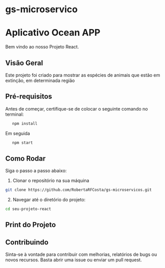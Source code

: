 # gs-microservico
# Aplicativo Ocean APP

Bem vindo ao nosso Projeto React.

## Visão Geral
Este projeto foi criado para mostrar as espécies de animais que estão em extinção, em determinada região

## Pré-requisitos
Antes de começar, certifique-se de colocar o seguinte comando no terminal:

 ```bash
    npm install
  ```
Em seguida

 ```bash
    npm start
  ```

## Como Rodar

Siga o passo a passo abaixo:

1. Clonar o repositório na sua máquina

```bash
git clone https://github.com/RobertaRFCosta/gs-microservicos.git
```

2. Navegar até o diretório do projeto:
   
```bash
cd seu-projeto-react
```

## Print do Projeto

## Contribuindo 

Sinta-se à vontade para contribuir com melhorias, relatórios de bugs ou novos recursos. Basta abrir uma issue ou enviar um pull request.
